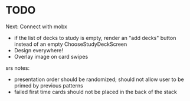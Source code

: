 # TODO

Next: Connect with mobx

* if the list of decks to study is empty, render an "add decks" button instead of an empty ChooseStudyDeckScreen
* Design everywhere!
* Overlay image on card swipes

srs notes:

* presentation order should be randomized; should not allow user to be primed by previous patterns
* failed first time cards should not be placed in the back of the stack
